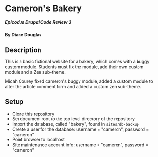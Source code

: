 # Cameron's Bakery

##### Epicodus Drupal Code Review 3

#### By Diane Douglas

## Description

This is a basic fictional website for a bakery, which comes with a buggy custom module.
Students must fix the module, add their own custom module and a Zen sub-theme.

Micah Courey fixed cameron's buggy module, added a custom module to alter the article comment form and
added a custom zen sub-theme.

## Setup

* Clone this repository
* Set document root to the top level directory of the repository
* Import the database, called "bakery", found in `sites/db-backup`
* Create a user for the database: username = "cameron", password = "cameron"
* Point browser to localhost
* Site maintenance account info: username = "cameron", password = "cameron"
